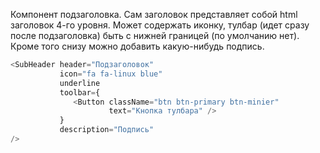 Компонент подзаголовка. Сам заголовок представляет собой html заголовок 4-го уровня.
Может содержать иконку, тулбар (идет сразу после подзаголовка) быть с нижней границей (по умолчанию нет).
Кроме того снизу можно добавить какую-нибудь подпись.

```js
<SubHeader header="Подзаголовок" 
           icon="fa fa-linux blue"
           underline
           toolbar={
              <Button className="btn btn-primary btn-minier" 
                      text="Кнопка тулбара" />
           }
           description="Подпись"
/>
```